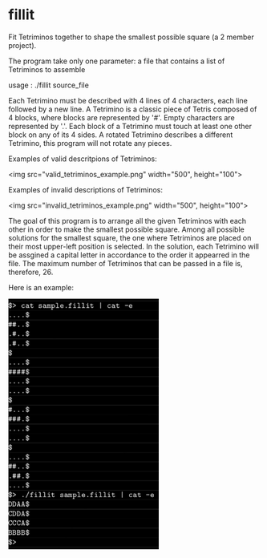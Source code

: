 # fillit
Fit Tetriminos together to shape the smallest possible square (a 2 member project).

The program take only one parameter: a file that contains a list of Tetriminos to assemble

usage : ./fillit source_file

Each Tetrimino must be described with 4 lines of 4 characters, each line followed by a new line.
A Tetrimino is a classic piece of Tetris composed of 4 blocks, where blocks are represented by '#'.
Empty characters are represented by '.'.
Each block of a Tetrimino must touch at least one other block on any of its 4 sides.
A rotated Tetrimino describes a different Tetrimino, this program will not rotate any pieces.

Examples of valid descritpions of Tetriminos:

<img src="valid_tetriminos_example.png" width="500", height="100">

Examples of invalid descriptions of Tetriminos:

<img src="invalid_tetriminos_example.png" width="500", height="100">

The goal of this program is to arrange all the given Tetriminos with each other in order to make the smallest possible square. Among all possible solutions for the smallest square, the one where Tetriminos are placed on their most upper-left position is selected. In the solution, each Tetrimino will be assgined a capital letter in accordance to the order it appearred in the file. The maximum number of Tetriminos that can be passed in a file is, therefore, 26.

Here is an example:

<img src="program_example.png" width="300" height="500">
